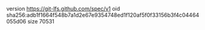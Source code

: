version https://git-lfs.github.com/spec/v1
oid sha256:adb1f1664f548b7a1d2e67e9354748ed1f120af5f0f33156b3f4c04464055d06
size 70531
